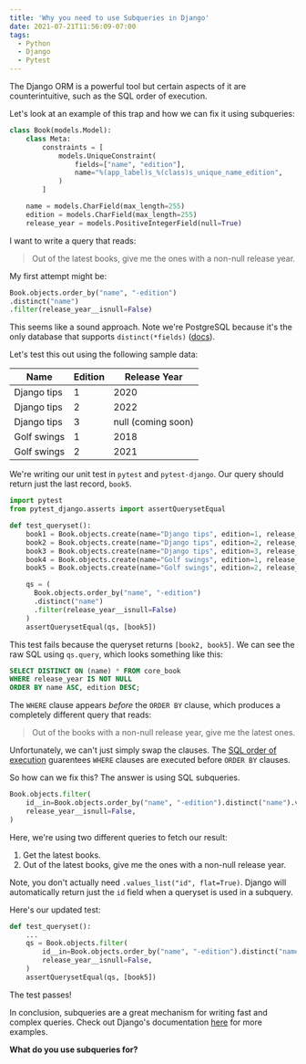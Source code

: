 ```yaml
---
title: 'Why you need to use Subqueries in Django'
date: 2021-07-21T11:56:09-07:00
tags:
  - Python
  - Django
  - Pytest
---
```


The Django ORM is a powerful tool but certain aspects of it are counterintuitive, such as the SQL order of execution.

Let's look at an example of this trap and how we can fix it using subqueries:

```python
class Book(models.Model):
    class Meta:
        constraints = [
            models.UniqueConstraint(
                fields=["name", "edition"],
                name="%(app_label)s_%(class)s_unique_name_edition",
            )
        ]

    name = models.CharField(max_length=255)
    edition = models.CharField(max_length=255)
    release_year = models.PositiveIntegerField(null=True)
```

I want to write a query that reads:

> Out of the latest books, give me the ones with a non-null release year.

My first attempt might be:

```python
Book.objects.order_by("name", "-edition")
.distinct("name")
.filter(release_year__isnull=False)
```

This seems like a sound approach. Note we're PostgreSQL because it's the only database that supports `distinct(*fields)` ([docs](https://docs.djangoproject.com/en/3.2/ref/models/querysets/#distinct)).

Let's test this out using the following sample data:

| Name        | Edition | Release Year       |
| ----------- | ------- | ------------------ |
| Django tips | 1       | 2020               |
| Django tips | 2       | 2022               |
| Django tips | 3       | null (coming soon) |
| Golf swings | 1       | 2018               |
| Golf swings | 2       | 2021               |

We're writing our unit test in `pytest` and `pytest-django`. Our query should return just the last record, `book5`.

```python
import pytest
from pytest_django.asserts import assertQuerysetEqual

def test_queryset():
    book1 = Book.objects.create(name="Django tips", edition=1, release_year=2020)
    book2 = Book.objects.create(name="Django tips", edition=2, release_year=2022)
    book3 = Book.objects.create(name="Django tips", edition=3, release_year=None)
    book4 = Book.objects.create(name="Golf swings", edition=1, release_year=2018)
    book5 = Book.objects.create(name="Golf swings", edition=2, release_year=2021)

    qs = (
      Book.objects.order_by("name", "-edition")
      .distinct("name")
      .filter(release_year__isnull=False)
    )
    assertQuerysetEqual(qs, [book5])
```

This test fails because the queryset returns `[book2, book5]`. We can see the raw SQL using `qs.query`, which looks something like this:

```sql
SELECT DISTINCT ON (name) * FROM core_book
WHERE release_year IS NOT NULL
ORDER BY name ASC, edition DESC;
```

The `WHERE` clause appears _before_ the `ORDER BY` clause, which produces a completely different query that reads:

> Out of the books with a non-null release year, give me the latest ones.

Unfortunately, we can't just simply swap the clauses. The [SQL order of execution](https://www.sisense.com/blog/sql-query-order-of-operations/) guarentees `WHERE` clauses are executed before `ORDER BY` clauses.

So how can we fix this? The answer is using SQL subqueries.

```python
Book.objects.filter(
    id__in=Book.objects.order_by("name", "-edition").distinct("name").values_list("id", flat=True),
    release_year__isnull=False,
)
```

Here, we're using two different queries to fetch our result:

1. Get the latest books.
2. Out of the latest books, give me the ones with a non-null release year.

Note, you don't actually need `.values_list("id", flat=True)`. Django will automatically return just the `id` field when a queryset is used in a subquery.

Here's our updated test:

```python
def test_queryset():
    ...
    qs = Book.objects.filter(
        id__in=Book.objects.order_by("name", "-edition").distinct("name"),
        release_year__isnull=False,
    )
    assertQuerysetEqual(qs, [book5])
```

The test passes!

In conclusion, subqueries are a great mechanism for writing fast and complex queries. Check out Django's documentation [here](https://docs.djangoproject.com/en/dev/ref/models/expressions/#subquery-expressions) for more examples.

**What do you use subqueries for?**
